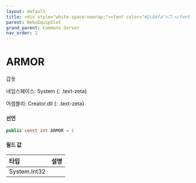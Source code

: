 ```yaml
---
layout: default
title: <div style="white-space:nowrap;"><font color="#2c84fa">❒ </font>ARMOR</div>
parent: NekoEquipSlot
grand_parent: Commons.Server
nav_order: 1
---
```


<!-- 아래로 편집 -->

# ARMOR

갑옷

네임스페이스: System
{: .text-zeta}

어셈블리: Creator.dll
{: .text-zeta}

#### 선언

```cs
public const int ARMOR = 1
```

#### 필드 값

|타입|설명|
|:-|:-|
|System.Int32|

<!-- #### 예제

```lua
    예제 코드
``` -->